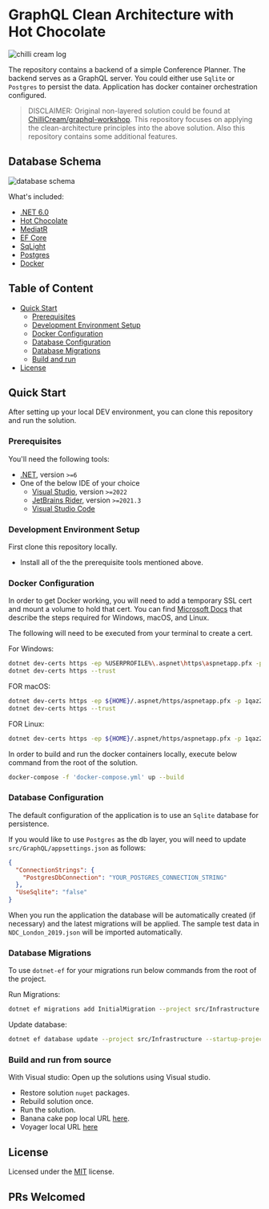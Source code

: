 # GraphQL Clean Architecture with Hot Chocolate

![chilli cream log](https://github.com/gayankanishka/graphql-clean-architecture/blob/533a59d7e96493b4d9e94f8fe08c04a4dc3f6af5/docs/assets/ChilliCream.svg?raw=true)

The repository contains a backend of a simple Conference Planner. The backend serves as a GraphQL server. You could either use `Sqlite` or `Postgres` to persist the data. Application has docker container orchestration configured.

> DISCLAIMER: Original non-layered solution could be found at [ChilliCream/graphql-workshop](https://github.com/ChilliCream/graphql-workshop). This repository focuses on applying the clean-architecture principles into the above solution. Also this repository contains some additional features.

## Database Schema

![database schema](https://github.com/gayankanishka/graphql-clean-architecture/blob/b77a0166917ce6671dc885f4fb3e6ebd1f8bba71/docs/assets/21-conference-planner-db-diagram.png?raw=true)

What's included:

- [.NET 6.0](https://dotnet.microsoft.com/download/dotnet/6.0)
- [Hot Chocolate](https://chillicream.com/docs/hotchocolate)
- [MediatR](https://github.com/jbogard/MediatR)
- [EF Core](https://docs.microsoft.com/en-us/ef/core/)
- [SqLight](https://docs.microsoft.com/en-us/dotnet/standard/data/sqlite/?tabs=netcore-cli)
- [Postgres](https://www.npgsql.org/efcore/index.html)
- [Docker](https://docs.docker.com/)

## Table of Content

- [Quick Start](#quick-start)
  - [Prerequisites](#prerequisites)
  - [Development Environment Setup](#development-environment-setup)
  - [Docker Configuration](#docker-configuration)
  - [Database Configuration](#database-configuration)
  - [Database Migrations](#database-migrations)
  - [Build and run](#build-and-run-from-source)
- [License](#license)

## Quick Start

After setting up your local DEV environment, you can clone this repository and run the solution.

### Prerequisites

You'll need the following tools:

- [.NET](https://dotnet.microsoft.com/download), version `>=6`
- One of the below IDE of your choice
  - [Visual Studio](https://visualstudio.microsoft.com/), version `>=2022`
  - [JetBrains Rider](https://jetbrains.com/rider/), version `>=2021.3`
  - [Visual Studio Code](https://code.visualstudio.com/)

### Development Environment Setup

First clone this repository locally.

- Install all of the the prerequisite tools mentioned above.

### Docker Configuration

In order to get Docker working, you will need to add a temporary SSL cert and mount a volume to hold that cert. You can find [Microsoft Docs](https://docs.microsoft.com/en-us/aspnet/core/security/docker-https?view=aspnetcore-6.0) that describe the steps required for Windows, macOS, and Linux.

The following will need to be executed from your terminal to create a cert.

For Windows:

```bash
dotnet dev-certs https -ep %USERPROFILE%\.aspnet\https\aspnetapp.pfx -p 1qaz2wsx@
dotnet dev-certs https --trust
```

FOR macOS:

```bash
dotnet dev-certs https -ep ${HOME}/.aspnet/https/aspnetapp.pfx -p 1qaz2wsx@
dotnet dev-certs https --trust
```

FOR Linux:

```bash
dotnet dev-certs https -ep ${HOME}/.aspnet/https/aspnetapp.pfx -p 1qaz2wsx@
```

In order to build and run the docker containers locally, execute below command from the root of the solution.

```bash
docker-compose -f 'docker-compose.yml' up --build
```

### Database Configuration

The default configuration of the application is to use an `Sqlite` database for persistence.

If you would like to use `Postgres` as the db layer, you will need to update `src/GraphQL/appsettings.json` as follows:

```json
{
  "ConnectionStrings": {
    "PostgresDbConnection": "YOUR_POSTGRES_CONNECTION_STRING"
  },
  "UseSqlite": "false"
}
```

When you run the application the database will be automatically created (if necessary) and the latest migrations will be applied. The sample test data in `NDC_London_2019.json` will be imported automatically.

### Database Migrations

To use `dotnet-ef` for your migrations run below commands from the root of the project.

Run Migrations:

```bash
dotnet ef migrations add InitialMigration --project src/Infrastructure --startup-project src/GraphQL --output-dir Persistence/Migrations
```

Update database:

```bash
dotnet ef database update --project src/Infrastructure --startup-project src/GraphQL
```

### Build and run from source

With Visual studio:
Open up the solutions using Visual studio.

- Restore solution `nuget` packages.
- Rebuild solution once.
- Run the solution.
- Banana cake pop local URL [here](https://localhost:5001/graphql).
- Voyager local URL [here](https://localhost:5001/graphql-voyager)

## License

Licensed under the [MIT](LICENSE) license.

## PRs Welcomed
